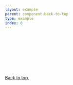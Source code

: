 ```yaml
---
layout: example
parent: component.back-to-top
type: example
index: 0
---
```

<div class="ds_back-to-top">
    <a href="#" class="ds_back-to-top__button">Back to top <svg class="ds_icon  ds_back-to-top__icon" aria-hidden="true" role="img"><use xlink:href="/assets/images/icons/icons.stack.svg#arrow-up"></use></svg></a>
</div>
